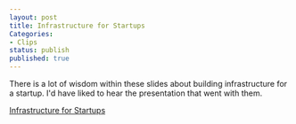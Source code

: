```yaml
---
layout: post
title: Infrastructure for Startups
Categories:
- Clips
status: publish
published: true
---
```

There is a lot of wisdom within these slides about building infrastructure for a startup. I'd have liked to hear the presentation that went with them.

<a href="http://www.paulhammond.org/2012/startup-infrastructure/slides/">Infrastructure for Startups</a>
